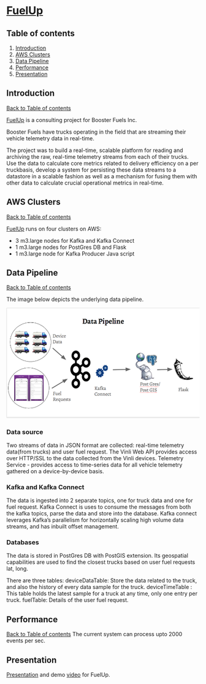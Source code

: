 # [FuelUp](http://fuelup.us/map/trucks/all)
## Table of contents
1. [Introduction](README.md#introduction)
2. [AWS Clusters](README.md#aws-clusters) 
3. [Data Pipeline](README.md#data-pipeline)
4. [Performance](README.md#performance)
5. [Presentation](README.md#presentation)


## Introduction 
[Back to Table of contents](README.md#table-of-contents)

[FuelUp](http://fuelup.us/map/trucks/all) is a consulting project for Booster
Fuels Inc. 

Booster Fuels have trucks operating in the field that are streaming their vehicle
telemetry data in real-time. 

The project was to build a real-time, scalable platform for reading and
archiving the raw, real-time telemetry streams from each of their trucks. Use the
data to calculate core metrics related to delivery efficiency on a per
truckbasis, develop a system for persisting these data streams to a
datastore in a scalable fashion as well as a mechanism for fusing them with
other data to calculate crucial operational metrics in real-time. 

## AWS Clusters
[Back to Table of contents](README.md#table-of-contents)

[FuelUp](http://fuelup.us/map/trucks/all) runs on four clusters on AWS:
<ul>
<li>3 m3.large nodes for Kafka and Kafka Connect</li>
<li>1 m3.large nodes for PostGres DB and Flask </li>
<li>1 m3.large node for Kafka Producer Java script</li>
</ul>

## Data Pipeline
[Back to Table of contents](README.md#table-of-contents)

The image below depicts the underlying data pipeline.

![Alt text](/pipeline.png?raw=true "Pipeline")

### Data source
Two streams of data in JSON format are collected: real-time telemetry data(from
trucks) and user fuel request.
The Vinli Web API provides access over HTTP/SSL to the data collected from the
Vinli devices. Telemetry Service - provides access to time-series data for all
vehicle telemetry gathered on a device-by-device basis.

### Kafka and Kafka Connect
The data is ingested into 2 separate topics, one for truck data and one for
fuel request.
Kafka Connect is uses to consume the messages from both the kafka topics, parse
the data and store into the database. Kafka connect leverages Kafka’s
parallelism for horizontally scaling high volume data streams, and has inbuilt
offset management.

### Databases
The data is stored in PostGres DB with PostGIS extension. Its geospatial
capabilities are used to find the closest trucks based on user fuel requests
lat, long.

There are three tables: 
deviceDataTable:  Store the data related to the truck, and also the history of
every data sample for the truck.
deviceTimeTable : This table holds the latest sample for a truck at any time,
only one entry per truck.
fuelTable: Details of the user fuel request.

## Performance
[Back to Table of contents](README.md#table-of-contents)
The current system can process upto 2000 events per sec.

## Presentation
[Presentation](http://bit.do/fuelup) and demo [video](https://youtu.be/Ld0NZB_4xOQ) for FuelUp.
